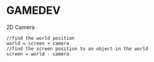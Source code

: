 # GAMEDEV

2D Camera

```
//find the world position
world = screen + camera
//find the screen position to an object in the world
screen = world - camera
```
